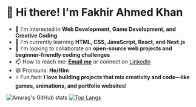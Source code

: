 # 👋 Hi there! I'm Fakhir Ahmed Khan

- 👀 I'm interested in **Web Development, Game Development, and Creative Coding**
- 🌱 I'm currently learning **HTML, CSS, JavaScript, React, and Next.js**
- 💞️ I'm looking to collaborate on **open-source web projects and beginner-friendly coding challenges**
- 📫 How to reach me: **[Email me](mailto:fakhirahmedkhan898@gmail.com)** or connect on [LinkedIn](https://www.linkedin.com/in/fakhirahmedkhan)
- 😄 Pronouns: **He/Him**
- ⚡ Fun fact: **I love building projects that mix creativity and code—like games, animations, and portfolio websites!**

![Anurag's GitHub stats](https://github-readme-stats.vercel.app/api?username=FakhirAhmedKhan&show_icons=true&theme=radical)
[![Top Langs](https://github-readme-stats.vercel.app/api/top-langs/?FakhirAhmedKhan=anuraghazra&layout=donut)](https://github.com/anuraghazra/github-readme-stats)
